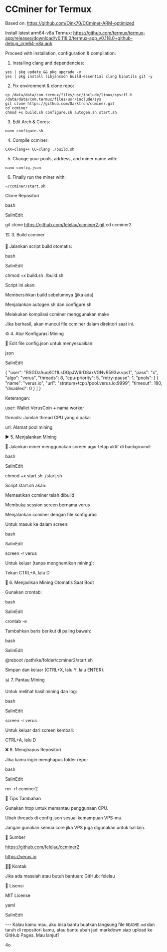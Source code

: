 # CCminer for Termux

Based on: https://github.com/Oink70/CCminer-ARM-optimized

Install latest arm64-v8a Termux: https://github.com/termux/termux-app/releases/download/v0.118.0/termux-app_v0.118.0+github-debug_arm64-v8a.apk

Proceed with installation, configuration & compilation:

1. Installing clang and dependencies:
```
yes | pkg update && pkg upgrade -y
yes | pkg install libjansson build-essential clang binutils git -y
```

2. Fix environment & clone repo:
```
cp /data/data/com.termux/files/usr/include/linux/sysctl.h /data/data/com.termux/files/usr/include/sys
git clone https://github.com/Darktron/ccminer.git
cd ccminer
chmod +x build.sh configure.sh autogen.sh start.sh
```

3. Edit Arch & Cores:
```
nano configure.sh
```

4. Compile ccminer:
```
CXX=clang++ CC=clang ./build.sh
```

5. Change your pools, address, and miner name with:
```
nano config.json
```

6. Finally run the miner with:
```
~/ccminer/start.sh
```


Clone Repositori

bash

SalinEdit

git clone https://github.com/felelau/ccminer2.git cd ccminer2 

🏗️ 3. Build ccminer

🧱 Jalankan script build otomatis:

bash

SalinEdit

chmod +x build.sh ./build.sh 

Script ini akan:

Membersihkan build sebelumnya (jika ada)

Menjalankan autogen.sh dan configure.sh

Melakukan kompilasi ccminer menggunakan make

Jika berhasil, akan muncul file ccminer dalam direktori saat ini.

⚙️ 4. Atur Konfigurasi Mining

🔧 Edit file config.json untuk menyesuaikan:

json

SalinEdit

{ "user": "RSGDzAuqKCf1LsDGpJW6rD8axVGNvR593w.vps1", "pass": "x", "algo": "verus", "threads": 8, "cpu-priority": 5, "retry-pause": 1, "pools": [ { "name": "verus.io", "url": "stratum+tcp://pool.verus.io:9999", "timeout": 180, "disabled": 0 } ] } 

Keterangan:

user: Wallet VerusCoin + nama worker

threads: Jumlah thread CPU yang dipakai

url: Alamat pool mining

▶️ 5. Menjalankan Mining

🧵 Jalankan miner menggunakan screen agar tetap aktif di background:

bash

SalinEdit

chmod +x start.sh ./start.sh 

Script start.sh akan:

Memastikan ccminer telah dibuild

Membuka session screen bernama verus

Menjalankan ccminer dengan file konfigurasi

Untuk masuk ke dalam screen:

bash

SalinEdit

screen -r verus 

Untuk keluar (tanpa menghentikan mining):

Tekan CTRL+A, lalu D

🔁 6. Menjadikan Mining Otomatis Saat Boot

Gunakan crontab:

bash

SalinEdit

crontab -e 

Tambahkan baris berikut di paling bawah:

bash

SalinEdit

@reboot /path/ke/folder/ccminer2/start.sh 

Simpan dan keluar (CTRL+X, lalu Y, lalu ENTER).

📊 7. Pantau Mining

Untuk melihat hasil mining dan log:

bash

SalinEdit

screen -r verus 

Untuk keluar dari screen kembali:

CTRL+A, lalu D

❌ 8. Menghapus Repositori

Jika kamu ingin menghapus folder repo:

bash

SalinEdit

rm -rf ccminer2 

🧠 Tips Tambahan

Gunakan htop untuk memantau penggunaan CPU.

Ubah threads di config.json sesuai kemampuan VPS-mu.

Jangan gunakan semua core jika VPS juga digunakan untuk hal lain.

📎 Sumber

https://github.com/felelau/ccminer2

https://verus.io

🧑‍💻 Kontak

Jika ada masalah atau butuh bantuan:
GitHub: felelau

📄 Lisensi

MIT License

yaml

SalinEdit

--- Kalau kamu mau, aku bisa bantu buatkan langsung file `README.md` dan taruh di repositori kamu, atau bantu ubah jadi markdown siap upload ke GitHub Pages. Mau lanjut? 

4o


